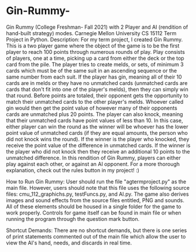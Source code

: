 # Gin-Rummy-
Gin Rummy (College Freshman- Fall 2021)  with 2 Player and AI (rendition of hand-built strategy) modes. Carnegie Mellon University CS 15112 Term Project in Python. 
Description: 
For my term project, I created Gin Rummy. This is a two player game where the object of the game is to be the first player to reach 100 
points through numerous rounds of play. Play consists of players, one at a time, picking up a card from either the deck or the top card 
from the pile. The player tries to create melds, or sets, of minimum 3 cards which must be of the same suit in an ascending sequence or 
the same number from each suit. If the player has gin, meaning all of their 10 cards are in melds or they have no unmatched cards 
(unmatched cards are cards that don't fit into one of the player's melds), then they can simply win that round. Before points are totaled, 
their opponent gets the opportunity to match their unmatched cards to the other player's melds. Whoever called gin would then get the point 
value of however many of their opponents cards are unmatched plus 20 points. The player can also knock, meaning that their unmatched cards 
have point values of less than 10. In this case, either player can win the round as the winner will be whoever has the lower point value of 
unmatched cards (if they are equal amounts, the person who did not knock wins the round). If the winner is the player who knocked, they 
receive the point value of the difference in unmatched cards. If the winner is the player who did not knock then they receive an additional 
10 points to the unmatched difference. In this rendition of Gin Rummy, players can either play against each other, or against an AI opponent.
For a more thorough explanation, check out the rules button in my project! :) 

How to Run Gin Rummy: 
User should run the file "agtermproject.py" as the main file. However, users should note that this file uses the following source files: 
cmu_112_graphichs.py, testFuncs.py, and AI.py. The game also derives images and sound effects from the source files entitled, PNG and sounds.
All of these elements should be housed in a single folder for the game to work properly. Controls for game itself can be found in main file 
or when running the program through the question mark button. 

Shortcut Demands: 
There are no shortcut demands, but there is one series of print statements commented out of the main file which allow the user to view the 
AI's hand, needs, and discards in real time. 
